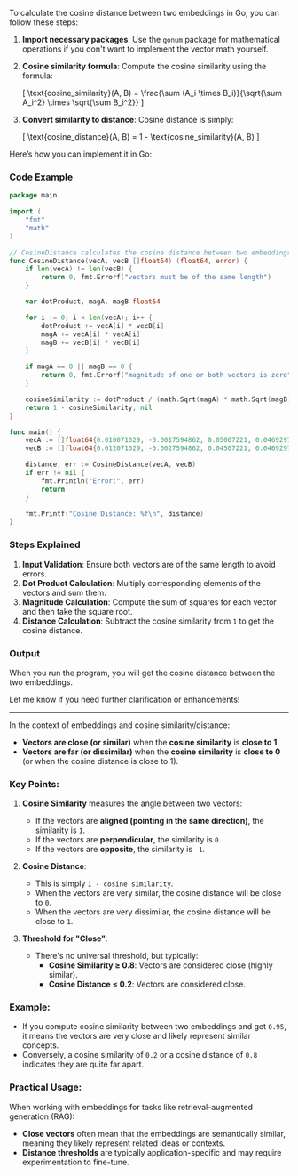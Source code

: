 To calculate the cosine distance between two embeddings in Go, you can follow these steps:

1. **Import necessary packages**: Use the `gonum` package for mathematical operations if you don't want to implement the vector math yourself.

2. **Cosine similarity formula**: Compute the cosine similarity using the formula:

   \[
   \text{cosine\_similarity}(A, B) = \frac{\sum (A_i \times B_i)}{\sqrt{\sum A_i^2} \times \sqrt{\sum B_i^2}}
   \]

3. **Convert similarity to distance**: Cosine distance is simply:

   \[
   \text{cosine\_distance}(A, B) = 1 - \text{cosine\_similarity}(A, B)
   \]

Here’s how you can implement it in Go:

### Code Example

```go
package main

import (
	"fmt"
	"math"
)

// CosineDistance calculates the cosine distance between two embeddings
func CosineDistance(vecA, vecB []float64) (float64, error) {
	if len(vecA) != len(vecB) {
		return 0, fmt.Errorf("vectors must be of the same length")
	}

	var dotProduct, magA, magB float64

	for i := 0; i < len(vecA); i++ {
		dotProduct += vecA[i] * vecB[i]
		magA += vecA[i] * vecA[i]
		magB += vecB[i] * vecB[i]
	}

	if magA == 0 || magB == 0 {
		return 0, fmt.Errorf("magnitude of one or both vectors is zero")
	}

	cosineSimilarity := dotProduct / (math.Sqrt(magA) * math.Sqrt(magB))
	return 1 - cosineSimilarity, nil
}

func main() {
	vecA := []float64{0.010071029, -0.0017594862, 0.05007221, 0.04692972, 0.054916814, 0.008599704, 0.105441414, -0.025878139, 0.12958129, 0.031952348}
	vecB := []float64{0.012071029, -0.0027594862, 0.04507221, 0.04692972, 0.051916814, 0.009599704, 0.102441414, -0.020878139, 0.12558129, 0.030952348}

	distance, err := CosineDistance(vecA, vecB)
	if err != nil {
		fmt.Println("Error:", err)
		return
	}

	fmt.Printf("Cosine Distance: %f\n", distance)
}
```

### Steps Explained
1. **Input Validation**: Ensure both vectors are of the same length to avoid errors.
2. **Dot Product Calculation**: Multiply corresponding elements of the vectors and sum them.
3. **Magnitude Calculation**: Compute the sum of squares for each vector and then take the square root.
4. **Distance Calculation**: Subtract the cosine similarity from `1` to get the cosine distance.

### Output
When you run the program, you will get the cosine distance between the two embeddings.

Let me know if you need further clarification or enhancements!

---
In the context of embeddings and cosine similarity/distance:

- **Vectors are close (or similar)** when the **cosine similarity** is **close to 1**.
- **Vectors are far (or dissimilar)** when the **cosine similarity** is **close to 0** (or when the cosine distance is close to 1).

### Key Points:

1. **Cosine Similarity** measures the angle between two vectors:
   - If the vectors are **aligned (pointing in the same direction)**, the similarity is `1`.
   - If the vectors are **perpendicular**, the similarity is `0`.
   - If the vectors are **opposite**, the similarity is `-1`.

2. **Cosine Distance**:
   - This is simply `1 - cosine similarity`.
   - When the vectors are very similar, the cosine distance will be close to `0`.
   - When the vectors are very dissimilar, the cosine distance will be close to `1`.

3. **Threshold for "Close"**:
   - There's no universal threshold, but typically:
     - **Cosine Similarity ≥ 0.8**: Vectors are considered close (highly similar).
     - **Cosine Distance ≤ 0.2**: Vectors are considered close.

### Example:
- If you compute cosine similarity between two embeddings and get `0.95`, it means the vectors are very close and likely represent similar concepts.
- Conversely, a cosine similarity of `0.2` or a cosine distance of `0.8` indicates they are quite far apart.

### Practical Usage:
When working with embeddings for tasks like retrieval-augmented generation (RAG):
- **Close vectors** often mean that the embeddings are semantically similar, meaning they likely represent related ideas or contexts.
- **Distance thresholds** are typically application-specific and may require experimentation to fine-tune.